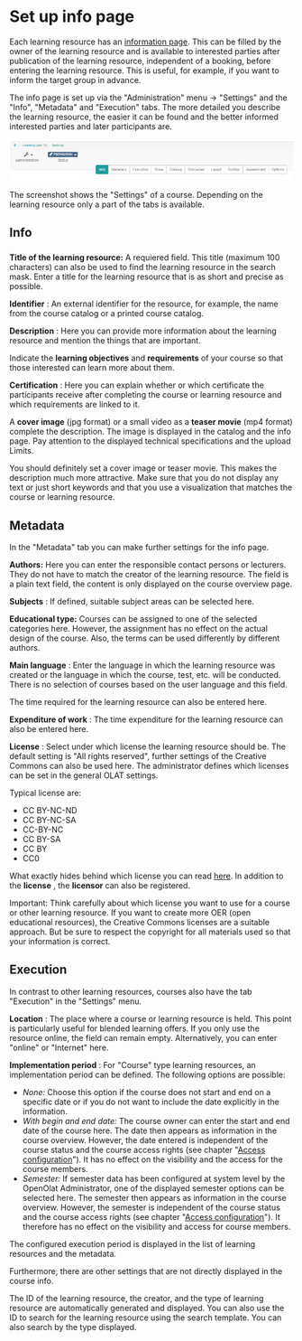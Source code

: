 # Set up info page

Each learning resource has an [information
page](https://confluence.openolat.org/display/OO130EN/Info+page). This can be
filled by the owner of the learning resource and is available to interested
parties after publication of the learning resource, independent of a booking,
before entering the learning resource. This is useful, for example, if you
want to inform the target group in advance.

The info page is set up via the "Administration" menu → "Settings" and the
"Info", "Metadata" and "Execution" tabs. The more detailed you describe the
learning resource, the easier it can be found and the better informed
interested parties and later participants are.

![](assets/settings15.png)

The screenshot shows the "Settings" of a course. Depending on the learning
resource only a part of the tabs is available.

## Info

###

**Title of the learning resource:**  A requiered field. This title (maximum
100 characters) can also be used to find the learning resource in the search
mask. Enter a title for the learning resource that is as short and precise as
possible.

 **Identifier** : An external identifier for the resource, for example, the
name from the course catalog or a printed course catalog.

 **Description** :  Here you can provide more information about the learning
resource and mention the things that are important.

Indicate the  **learning objectives**  and  **requirements**  of your course
so that those interested can learn more about them.

 **Certification** : Here you can explain whether or which certificate the
participants receive after completing the course or learning resource and
which requirements are linked to it.

A  **cover image**  (jpg format) or a small video as a  **teaser movie**  (mp4
format) complete the description. The image is displayed in the catalog and
the info page. Pay attention to the displayed technical specifications and the
upload Limits.

You should definitely set a cover image or teaser movie. This makes the
description much more attractive. Make sure that you do not display any text
or just short keywords and that you use a visualization that matches the
course or learning resource.

## Metadata

In the "Metadata" tab you can make further settings for the info page.

 **Authors:**  Here you can enter the responsible contact persons or
lecturers. They do not have to match the creator of the learning resource. The
field is a plain text field, the content is only displayed on the course
overview page.  

 **Subjects** : If defined, suitable subject areas can be selected here.

 **Educational type:**  Courses can be assigned to one of the selected
categories here. However, the assignment has no effect on the actual design of
the course. Also, the terms can be used differently by different authors.

 **Main language** : Enter the language in which the learning resource was
created or the language in which the course, test, etc. will be conducted.
There is no selection of courses based on the user language and this field.

The time required for the learning resource can also be entered here.

 **Expenditure of work** : The time expenditure for the learning resource can
also be entered here.

 **License** : Select under which license the learning resource should be. The
default setting is "All rights reserved", further settings of the Creative
Commons can also be used here. The administrator defines which licenses can be
set in the general OLAT settings.

Typical license are:

  * CC BY-NC-ND
  * CC BY-NC-SA
  * CC-BY-NC
  * CC BY-SA
  * CC BY
  * CC0

What exactly hides behind which license you can read
[here](https://creativecommons.org/licenses/?lang=de). In addition to the
**license** , the  **licensor**  can also be registered.

Important: Think carefully about which license you want to use for a course or
other learning resource. If you want to create more OER (open educational
resources), the Creative Commons licenses are a suitable approach. But be sure
to respect the copyright for all materials used so that your information is
correct.

## Execution

In contrast to other learning resources, courses also have the tab "Execution"
in the "Settings" menu.

 **Location** : The place where a course or learning resource is held. This
point is particularly useful for blended learning offers. If you only use the
resource online, the field can remain empty. Alternatively, you can enter
"online" or "Internet" here.

 **Implementation period** : For "Course" type learning resources, an
implementation period can be defined. The following options are possible:

  *  _None:_  Choose this option if the course does not start and end on a specific date or if you do not want to include the date explicitly in the information.
  *  _With begin and end date:_  The course owner can enter the start and end date of the course here. The date then appears as information in the course overview. However, the date entered is independent of the course status and the course access rights (see chapter "[Access configuration](../course_create/Access_configuration.md)"). It has no effect on the visibility and the access for the course members.
  *  _Semester:_  If semester data has been configured at system level by the OpenOlat Administrator, one of the displayed semester options can be selected here. The semester then appears as information in the course overview. However, the semester is independent of the course status and the course access rights (see chapter "[Access configuration](../course_create/Access_configuration.md)"). It therefore has no effect on the visibility and access for course members.

The configured execution period is displayed in the list of learning resources
and the metadata.

Furthermore, there are other settings that are not directly displayed in the
course info.

The ID of the learning resource, the creator, and the type of learning
resource are automatically generated and displayed. You can also use the ID to
search for the learning resource using the search template. You can also
search by the type displayed.

